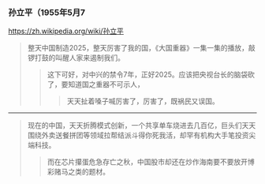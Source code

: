 ### 孙立平（1955年5月7
https://zh.wikipedia.org/wiki/孙立平
>整天中国制造2025，整天厉害了我的国，《大国重器》一集一集的播放，敲锣打鼓的叫醒人家来遏制我们。
>>这下可好，对中兴的禁令7年，正好2025。应该把央视台长的脑袋砍了，要知道国之重器不可示人，
>>>天天扯着嗓子喊厉害了，厉害了，既祸民又误国。
---
>现在的中国，天天折腾模式创新，一个共享单车烧进去几百亿，巨头们天天围绕外卖送餐拼团等领域拉帮结派斗得你死我活，却罕有机构大手笔投资尖端科技。
>>而在芯片攥蛋危急存亡之秋，中国股市却还在炒作海南要不要放开博彩赌马之类的题材。